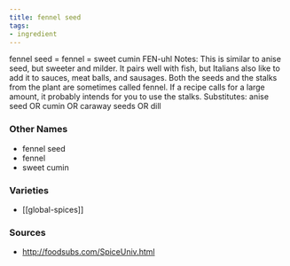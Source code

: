 ```yaml
---
title: fennel seed
tags:
- ingredient
---
```

fennel seed = fennel = sweet cumin FEN-uhl Notes: This is similar to anise seed, but sweeter and milder. It pairs well with fish, but Italians also like to add it to sauces, meat balls, and sausages. Both the seeds and the stalks from the plant are sometimes called fennel. If a recipe calls for a large amount, it probably intends for you to use the stalks. Substitutes: anise seed OR cumin OR caraway seeds OR dill

### Other Names

* fennel seed
* fennel
* sweet cumin

### Varieties

* [[global-spices]]

### Sources
* http://foodsubs.com/SpiceUniv.html
